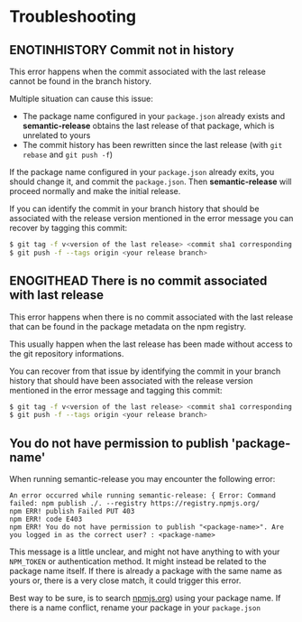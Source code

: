 # Troubleshooting

## ENOTINHISTORY Commit not in history

This error happens when the commit associated with the last release cannot be found in the branch history.

Multiple situation can cause this issue:
- The package name configured in your `package.json` already exists and **semantic-release** obtains the last release of that package, which is unrelated to yours
- The commit history has been rewritten since the last release (with `git rebase` and `git push -f`)

If the package name configured in your `package.json` already exits, you should change it, and commit the `package.json`. Then **semantic-release** will proceed normally and make the initial release.

If you can identify the commit in your branch history that should be associated with the release version mentioned in the error message you can recover by tagging this commit:

```bash
$ git tag -f v<version of the last release> <commit sha1 corresponding to last release>
$ git push -f --tags origin <your release branch>
```

## ENOGITHEAD There is no commit associated with last release

This error happens when there is no commit associated with the last release that can be found in the package metadata on the npm registry.

This usually happen when the last release has been made without access to the git repository informations.

You can recover from that issue by identifying the commit in your branch history that should have been associated with the release version mentioned in the error message and tagging this commit:

```bash
$ git tag -f v<version of the last release> <commit sha1 corresponding to last release>
$ git push -f --tags origin <your release branch>
```

## You do not have permission to publish 'package-name'

When running semantic-release you may encounter the following error:

```
An error occurred while running semantic-release: { Error: Command failed: npm publish ./. --registry https://registry.npmjs.org/
npm ERR! publish Failed PUT 403
npm ERR! code E403
npm ERR! You do not have permission to publish "<package-name>". Are you logged in as the correct user? : <package-name>
```

This message is a little unclear, and might not have anything to with your `NPM_TOKEN` or authentication method. It might instead be related to the package name itself. If there is already a package with the same name as yours or, there is a very close match, it could trigger this error.

Best way to be sure, is to search [npmjs.org](https://www.npmjs.com/)) using your package name. If there is a name conflict, rename your package in your `package.json`
